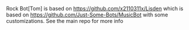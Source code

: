 Rock Bot[Tom] is based on https://github.com/x2110311x/Lisden which is based on https://github.com/Just-Some-Bots/MusicBot with some customizations.
See the main repo for more info
